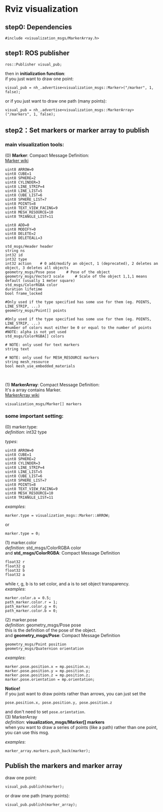 # Rviz visualization

## step0: Dependencies

    #include <visualization_msgs/MarkerArray.h>

## step1: ROS publisher

    ros::Publisher visual_pub;
then in **initialization function**:</br>
    if you just want to draw one point: </br>

    visual_pub = nh_.advertise<visualization_msgs::Marker>("/marker", 1, false);

or if you just want to draw one path (many points): </br>

    visual_pub = nh_.advertise<visualization_msgs::MarkerArray>("/markers", 1, false);

## step2：Set markers or marker array to publish
### main visualization tools: 
(0) **Marker**: Compact Message Definition: </br>
[]()[Marker wiki](http://docs.ros.org/en/api/visualization_msgs/html/msg/Marker.html)

    uint8 ARROW=0
    uint8 CUBE=1
    uint8 SPHERE=2
    uint8 CYLINDER=3
    uint8 LINE_STRIP=4
    uint8 LINE_LIST=5
    uint8 CUBE_LIST=6
    uint8 SPHERE_LIST=7
    uint8 POINTS=8
    uint8 TEXT_VIEW_FACING=9
    uint8 MESH_RESOURCE=10
    uint8 TRIANGLE_LIST=11

    uint8 ADD=0
    uint8 MODIFY=0
    uint8 DELETE=2
    uint8 DELETEALL=3

    std_msgs/Header header
    string ns
    int32 id
    int32 type
    int32 action    # 0 add/modify an object, 1 (deprecated), 2 deletes an object, 3 deletes all objects
    geometry_msgs/Pose pose     # Pose of the object
    geometry_msgs/Vector3 scale     # Scale of the object 1,1,1 means default (usually 1 meter square)
    std_msgs/ColorRGBA color
    duration lifetime
    bool frame_locked

    #Only used if the type specified has some use for them (eg. POINTS, LINE_STRIP, ...)
    geometry_msgs/Point[] points

    #Only used if the type specified has some use for them (eg. POINTS, LINE_STRIP, ...)
    #number of colors must either be 0 or equal to the number of points
    #NOTE: alpha is not yet used
    std_msgs/ColorRGBA[] colors

    # NOTE: only used for text markers
    string text

    # NOTE: only used for MESH_RESOURCE markers
    string mesh_resource
    bool mesh_use_embedded_materials
</br>

(1) **MarkerArray**: Compact Message Definition: </br>
It's a array contains Marker. </br>
[]()[MarkerArray wiki](http://docs.ros.org/en/api/visualization_msgs/html/msg/MarkerArray.html)

    visualization_msgs/Marker[] markers

### some important setting:
(0) marker.type: </br>
*definition*: int32 type </br>

*types*: 

    uint8 ARROW=0
    uint8 CUBE=1
    uint8 SPHERE=2
    uint8 CYLINDER=3
    uint8 LINE_STRIP=4
    uint8 LINE_LIST=5
    uint8 CUBE_LIST=6
    uint8 SPHERE_LIST=7
    uint8 POINTS=8
    uint8 TEXT_VIEW_FACING=9
    uint8 MESH_RESOURCE=10
    uint8 TRIANGLE_LIST=11

*examples*: </br>

    marker.type = visualization_msgs::Marker::ARROW;
or </br>
    
    marker.type = 0;

(1) marker.color </br>
*definition*: std_msgs/ColorRGBA color </br>
and **std_msgs/ColorRGBA**: Compact Message Definition </br>

    float32 r
    float32 g
    float32 b
    float32 a

while r, g, b is to set color, and a is to set object transparency. </br>
*examples*: </br>

    marker.color.a = 0.5;
    path_marker.color.r = 1;
    path_marker.color.g = 0;
    path_marker.color.b = 0;

(2) marker.pose </br>
*definition*: geometry_msgs/Pose pose </br>
this is the definition of the pose of the object. </br>
and **geometry_msgs/Pose**: Compact Message Definition </br>

    geometry_msgs/Point position
    geometry_msgs/Quaternion orientation

*examples*: </br>

    marker.pose.position.x = mp.position.x;
    marker.pose.position.y = mp.position.y;
    marker.pose.position.z = mp.position.z;
    marker.pose.orientation = mp.orientation;
**Notice!** </br>
if you just want to draw points rather than arrows, you can just set the 
    
    pose.position.x, pose.position.y, pose.position.z
and don't need to set `pose.orientation`. </br>
(3) MarkerArray </br>
*definition*: **visualization_msgs/Marker[] markers** </br>
when you want to draw a series of points (like a path) rather than one point, you can use this msg. </br>

*examples*: </br>

    marker_array.markers.push_back(marker);


## Publish the markers and marker array

draw one point:

    visual_pub.publish(marker);
or draw one path (many points): 

    visual_pub.publish(marker_array);

